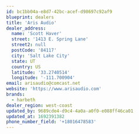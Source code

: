 ```yaml
---
id: bc1bb04a-e8d7-42bc-acef-d98697c92af9
blueprint: dealers
title: 'Aris Audio'
dealer_address:
  name: 'Scott Haver'
  street: '1413 E. Spring Lane'
  street2: null
  postCode: '84117'
  city: 'Salt Lake City'
  state: UT
  country: US
  latitude: '33.2740514'
  longitude: '-111.700904'
email: arisaudio@comcast.net
website: 'https://www.arisaudio.com'
brands:
  - harbeth
dealer_region: west-coast
updated_by: 9689cde4-d9c4-4a0a-a0f0-e088ff46ca01
updated_at: 1692391382
phone_number_field: '+18016478583'
---
```

